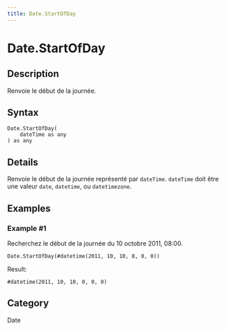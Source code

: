 ```yaml
---
title: Date.StartOfDay
---
```


# Date.StartOfDay


## Description

Renvoie le début de la journée.


## Syntax

```powerquery
Date.StartOfDay(
    dateTime as any
) as any
```


## Details

Renvoie le début de la journée représenté par <code>dateTime</code>.    <code>dateTime</code> doit être une valeur <code>date</code>, <code>datetime</code>, ou <code>datetimezone</code>.


## Examples

### Example #1 
Recherchez le début de la journée du 10 octobre 2011, 08:00.
```powerquery
Date.StartOfDay(#datetime(2011, 10, 10, 8, 0, 0))
```

Result: 
```powerquery
#datetime(2011, 10, 10, 0, 0, 0)
```




## Category
Date
